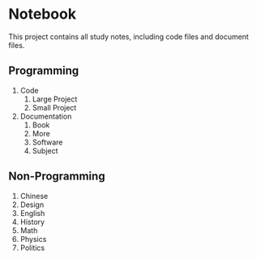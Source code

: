 # Notebook

This project contains all study notes, including code files and document files.

## Programming

1.  Code
    1.  Large Project
    2.  Small Project
2.  Documentation
    1.  Book
    2.  More
    3.  Software
    4.  Subject

## Non-Programming

1.  Chinese
2.  Design
3.  English
4.  History
5.  Math
6.  Physics
7.  Politics
